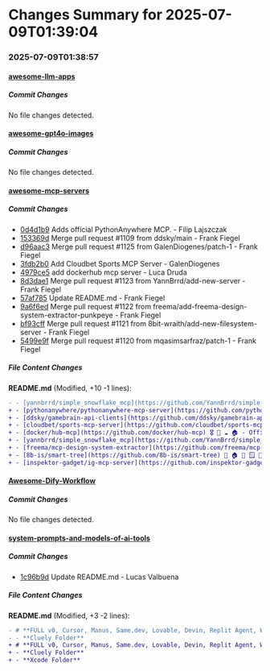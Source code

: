 # Changes Summary for 2025-07-09T01:39:04

### 2025-07-09T01:38:57

#### [awesome-llm-apps](https://github.com/Shubhamsaboo/awesome-llm-apps)

##### Commit Changes

No file changes detected.

#### [awesome-gpt4o-images](https://github.com/jamez-bondos/awesome-gpt4o-images)

##### Commit Changes

No file changes detected.

#### [awesome-mcp-servers](https://github.com/punkpeye/awesome-mcp-servers)

##### Commit Changes

- [0d4d1b9](https://github.com/punkpeye/awesome-mcp-servers/commit/0d4d1b96f51516b6e66c47014095dbe1ee1984b6) Adds official PythonAnywhere MCP. - Filip Lajszczak
- [153369d](https://github.com/punkpeye/awesome-mcp-servers/commit/153369d0a23ba440842f784750e8608a8a55361c) Merge pull request #1109 from ddsky/main - Frank Fiegel
- [d96aac3](https://github.com/punkpeye/awesome-mcp-servers/commit/d96aac3526bad415673cf7a6783b3a57ce94a195) Merge pull request #1125 from GalenDiogenes/patch-1 - Frank Fiegel
- [3fdb2b0](https://github.com/punkpeye/awesome-mcp-servers/commit/3fdb2b0a1ca0a36a3a9a6d9abb997c8acac906e8) Add Cloudbet Sports MCP Server - GalenDiogenes
- [4979ce5](https://github.com/punkpeye/awesome-mcp-servers/commit/4979ce5a5cb20b4e6a436db8a76bb925c07d54c0) add dockerhub mcp server - Luca Druda
- [8d3dae1](https://github.com/punkpeye/awesome-mcp-servers/commit/8d3dae132b34555d349571e5f1fc21c45b6056f6) Merge pull request #1123 from YannBrrd/add-new-server - Frank Fiegel
- [57af785](https://github.com/punkpeye/awesome-mcp-servers/commit/57af785f30288f91e7321016521450019dacef3a) Update README.md - Frank Fiegel
- [9a6f6ed](https://github.com/punkpeye/awesome-mcp-servers/commit/9a6f6ed37aa31d3ed889532ea9763043164e2cf3) Merge pull request #1122 from freema/add-freema-design-system-extractor-punkpeye - Frank Fiegel
- [bf93cff](https://github.com/punkpeye/awesome-mcp-servers/commit/bf93cff70fffd14a46afb85d32c7100bbbaee65a) Merge pull request #1121 from 8bit-wraith/add-new-filesystem-server - Frank Fiegel
- [5499e9f](https://github.com/punkpeye/awesome-mcp-servers/commit/5499e9f63f2e029c1b990adbde9a02f2905d39ad) Merge pull request #1120 from mqasimsarfraz/patch-1 - Frank Fiegel


##### File Content Changes

**README.md** (Modified, +10 -1 lines):

```diff
- - [yannbrrd/simple_snowflake_mcp](https://github.com/YannBrrd/simple_snowflake_mcp) ❄️​🐍☁️ - Simple Snowflake MCP server that works behind a corporate proxy. Read and write (optional) operations
+ - [pythonanywhere/pythonanywhere-mcp-server](https://github.com/pythonanywhere/pythonanywhere-mcp-server) 🐍 🏠 - MCP server implementation for PythonAnywhere cloud platform.
+ - [ddsky/gamebrain-api-clients](https://github.com/ddsky/gamebrain-api-clients) ☁️ - Search and discover hundreds of thousands of video games on any platform through the [GameBrain API](https://gamebrain.co/api).
+ - [cloudbet/sports-mcp-server](https://github.com/cloudbet/sports-mcp-server) 🏎️ ☁️ – Access structured sports data via the Cloudbet API. Query upcoming events, live odds, stake limits, and market info across soccer, basketball, tennis, esports, and more.
+ - [docker/hub-mcp](https://github.com/docker/hub-mcp) 🎖️ 📇 ☁️ 🏠 - Official MCP server to interact with Docker Hub, providing access to repositories, hub search and Docker Hardened Images
+ - [yannbrrd/simple_snowflake_mcp](https://github.com/YannBrrd/simple_snowflake_mcp) 🐍 ☁️ - Simple Snowflake MCP server that works behind a corporate proxy. Read and write (optional) operations
+ - [freema/mcp-design-system-extractor](https://github.com/freema/mcp-design-system-extractor) 📇 🏠 - Extracts component information from Storybook design systems. Provides HTML, styles, props, dependencies, theme tokens and component metadata for AI-powered design system analysis.
+ - [8b-is/smart-tree](https://github.com/8b-is/smart-tree) 🦀 🏠 🍎 🪟 🐧 - AI-native directory visualization with semantic analysis, ultra-compressed formats for AI consumption, and 10x token reduction. Supports quantum-semantic mode with intelligent file categorization.
+ - [inspektor-gadget/ig-mcp-server](https://github.com/inspektor-gadget/ig-mcp-server) 🏎️ ☁️ 🏠 🐧 🪟 🍎 - Debug your Container and Kubernetes workloads with an AI interface powered by eBPF.
```



#### [Awesome-Dify-Workflow](https://github.com/svcvit/Awesome-Dify-Workflow)

##### Commit Changes

No file changes detected.

#### [system-prompts-and-models-of-ai-tools](https://github.com/x1xhlol/system-prompts-and-models-of-ai-tools)

##### Commit Changes

- [1c96b9d](https://github.com/x1xhlol/system-prompts-and-models-of-ai-tools/commit/1c96b9d23b519021678a57e620d183df3a8a6c38) Update README.md - Lucas Valbuena


##### File Content Changes

**README.md** (Modified, +3 -2 lines):

```diff
- # **FULL v0, Cursor, Manus, Same.dev, Lovable, Devin, Replit Agent, Windsurf Agent, VSCode Agent, Dia Browser, Trae AI, Cluely & Spawn (And other Open Sourced) System Prompts, Tools & AI Models**
- - **Cluely Folder**
+ # **FULL v0, Cursor, Manus, Same.dev, Lovable, Devin, Replit Agent, Windsurf Agent, VSCode Agent, Dia Browser, Trae AI, Cluely, Xcode & Spawn (And other Open Sourced) System Prompts, Tools & AI Models**
+ - **Cluely Folder**
+ - **Xcode Folder**
```
